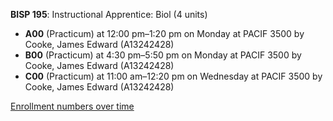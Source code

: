 **BISP 195**: Instructional Apprentice: Biol (4 units)

- **A00** (Practicum) at 12:00 pm–1:20 pm on Monday at PACIF 3500 by Cooke, James Edward (A13242428)
- **B00** (Practicum) at 4:30 pm–5:50 pm on Monday at PACIF 3500 by Cooke, James Edward (A13242428)
- **C00** (Practicum) at 11:00 am–12:20 pm on Wednesday at PACIF 3500 by Cooke, James Edward (A13242428)

[Enrollment numbers over time](./BISP195.tsv)
